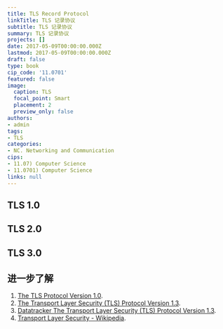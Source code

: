 ```yaml
---
title: TLS Record Protocol
linkTitle: TLS 记录协议
subtitle: TLS 记录协议
summary: TLS 记录协议
projects: []
date: 2017-05-09T00:00:00.000Z
lastmod: 2017-05-09T00:00:00.000Z
draft: false
type: book
cip_code: '11.0701'
featured: false
image:
  caption: TLS
  focal_point: Smart
  placement: 2
  preview_only: false
authors:
- admin
tags:
- TLS
categories:
- NC. Networking and Communication
cips:
- 11.07) Computer Science
- 11.0701) Computer Science
links: null
---
```


## TLS 1.0

## TLS 2.0

## TLS 3.0

## 进一步了解

1. [The TLS Protocol Version 1.0](https://tools.ietf.org/pdf/rfc2246.pdf).
1. [The Transport Layer Security (TLS) Protocol Version 1.3](https://tools.ietf.org/pdf/rfc8446.pdf).
1. [Datatracker The Transport Layer Security (TLS) Protocol Version 1.3](https://datatracker.ietf.org/doc/rfc8446/).
1. [Transport Layer Security - Wikipedia](https://en.wikipedia.org/wiki/Transport_Layer_Security).